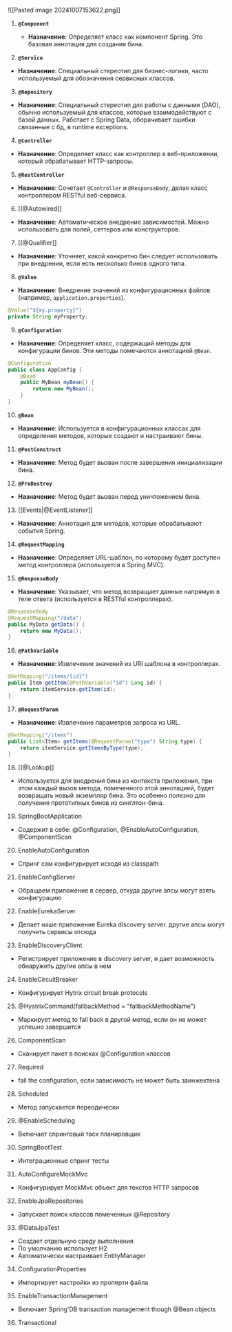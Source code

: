 ![[Pasted image 20241007153622.png]]

1. **`@Component`**
    
    - **Назначение**: Определяет класс как компонент Spring. Это базовая аннотация для создания бина.

2. **`@Service`**

- **Назначение**: Специальный стереотип для бизнес-логики, часто используемый для обозначения сервисных классов.

3. **`@Repository`**

- **Назначение**: Специальный стереотип для работы с данными (DAO), обычно используемый для классов, которые взаимодействуют с базой данных. Работает с Spring Data, оборачивает ошибки связанные с бд, в runtime exceptions.

4. **`@Controller`**

- **Назначение**: Определяет класс как контроллер в веб-приложении, который обрабатывает HTTP-запросы.

5. **`@RestController`**

- **Назначение**: Сочетает `@Controller` и `@ResponseBody`, делая класс контроллером RESTful веб-сервиса.

6. [[@Autowired]]

- **Назначение**: Автоматическое внедрение зависимостей. Можно использовать для полей, сеттеров или конструкторов.

7.  [[@Qualifier]]

- **Назначение**: Уточняет, какой конкретно бин следует использовать при внедрении, если есть несколько бинов одного типа.

8. **`@Value`**

- **Назначение**: Внедрение значений из конфигурационных файлов (например, `application.properties`).

```java
@Value("${my.property}")
private String myProperty;
```

9. **`@Configuration`**

- **Назначение**: Определяет класс, содержащий методы для конфигурации бинов. Эти методы помечаются аннотацией `@Bean`.

```java
@Configuration
public class AppConfig {
    @Bean
    public MyBean myBean() {
        return new MyBean();
    }
}
```

10. **`@Bean`**

- **Назначение**: Используется в конфигурационных классах для определения методов, которые создают и настраивают бины.

11. **`@PostConstruct`**

- **Назначение**: Метод будет вызван после завершения инициализации бина.

12. **`@PreDestroy`**

- **Назначение**: Метод будет вызван перед уничтожением бина.

13. [[Events|@EventListener]]

- **Назначение**: Аннотация для методов, которые обрабатывают события Spring.

14. **`@RequestMapping`**

- **Назначение**: Определяет URL-шаблон, по которому будет доступен метод контроллера (используется в Spring MVC).

15. **`@ResponseBody`**

- **Назначение**: Указывает, что метод возвращает данные напрямую в теле ответа (используется в RESTful контроллерах).

```java
@ResponseBody
@RequestMapping("/data")
public MyData getData() {
    return new MyData();
}
```

16. **`@PathVariable`**

- **Назначение**: Извлечение значений из URI шаблона в контроллерах.

```java
@GetMapping("/items/{id}")
public Item getItem(@PathVariable("id") Long id) {
    return itemService.getItem(id);
}
```

17. **`@RequestParam`**

- **Назначение**: Извлечение параметров запроса из URL.

```java
@GetMapping("/items")
public List<Item> getItems(@RequestParam("type") String type) {
    return itemService.getItemsByType(type);
}
```


18. [[@Lookup]]

- Используется для внедрения бина из контекста приложения, при этом каждый вызов метода, помеченного этой аннотацией, будет возвращать новый экземпляр бина. Это особенно полезно для получения прототипных бинов из синглтон-бина.

19. SpringBootApplication

- Содержит в себе: @Configuration, @EnableAutoConfiguration, @ComponentScan

20. EnableAutoConfiguration

- Спринг сам конфигурирует исходя из classpath

21. EnableConfigServer

- Обращаем приложение в сервер, откуда другие апсы могут взять конфигурацию

22. EnableEurekaServer 

- Делает наше приложение Eureka discovery server. другие апсы могут получить сервисы отсюда

23. EnableDiscoveryClient 

- Регистрирует приложение в discovery server, и дает возможность обнаружить другие апсы в нем

24. EnableCircuitBreaker 

- Конфигурирует Hytrix circuit break protocols

25. @HystrixCommand(fallbackMethod = "fallbackMethodName")

- Маркирует метод to fall back в другой метод, если он не может успешно завершится

26. ComponentScan

- Сканирует пакет в поисках @Configuration классов

27. Required 

- fall the configuration, если зависимость не может быть заинжектена

28. Scheduled

- Метод запускается переодически

29. @EnableScheduling

- Включает спринговый таск планировщик

30. SpringBootTest

- Интеграционные спринг тесты

31. AutoConfigureMockMvc

- Конфигурирует MockMvc объект для текстов HTTP запросов

32. EnableJpaRepositories

- Запускает поиск классов помеченных @Repository

33. @DataJpaTest

- Создает отдельную среду выполнения
- По умолчанию использует H2
- Автоматически настраивает EntityManager

34. ConfigurationProperties

- Импортирует настройки из проперти файла

35. EnableTransactionManagement

- Включает Spring'DB transaction management though @Bean objects

36. Transactional